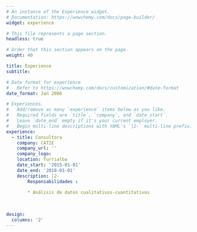 ```yaml
---
# An instance of the Experience widget.
# Documentation: https://wowchemy.com/docs/page-builder/
widget: experience

# This file represents a page section.
headless: true

# Order that this section appears on the page.
weight: 40

title: Experience
subtitle:

# Date format for experience
#   Refer to https://wowchemy.com/docs/customization/#date-format
date_format: Jan 2006

# Experiences.
#   Add/remove as many `experience` items below as you like.
#   Required fields are `title`, `company`, and `date_start`.
#   Leave `date_end` empty if it's your current employer.
#   Begin multi-line descriptions with YAML's `|2-` multi-line prefix.
experience:
  - title: Consultora
    company: CATIE
    company_url: ''
    company_logo: 
    location: Turrialba
    date_start: '2015-01-01'
    date_end: '2018-01-01'
    description: |2-
        Responsabilidades :
        
        * Análisis de datos cualitativos-cuantitativos
      
    

design:
  columns: '2'
---
```

